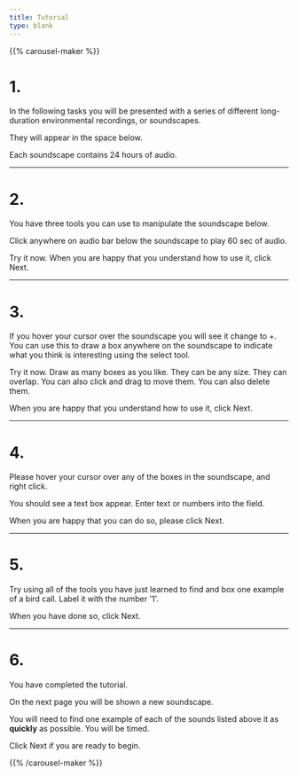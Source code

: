 ```yaml
---
title: Tutorial
type: blank
---
```


{{% carousel-maker %}} 

# 1.

In the following tasks you will be presented with a series of different long-duration environmental recordings, or soundscapes.

They will appear in the space below.

Each soundscape contains 24 hours of audio.

---

# 2.

You have three tools you can use to manipulate the soundscape below.

Click anywhere on audio bar below the soundscape to play 60 sec of audio.

Try it now. When you are happy that you understand how to use it, click Next.

---

# 3.

If you hover your cursor over the soundscape you will see it change to +. You can use this to draw a box anywhere on the soundscape to indicate what you think is interesting using the select tool.

Try it now. Draw as many boxes as you like.
They can be any size. They can overlap. You can also click and drag to move them. You can also delete them.

When you are happy that you understand how to use it, click Next.

---

# 4.

Please hover your cursor over any of the boxes in the soundscape, and right click.

You should see a text box appear. Enter text or numbers into the field.

When you are happy that you can do so, please click Next.

---

# 5.

Try using all of the tools you have just learned to find and box one example of a bird call. Label it with the number '1'.

When you have done so, click Next.

---

# 6.

You have completed the tutorial.

On the next page you will be shown a new soundscape.

You will need to find one example of each of the sounds listed above it as **quickly** as possible. You will be timed.

Click Next if you are ready to begin.

{{% /carousel-maker %}}
